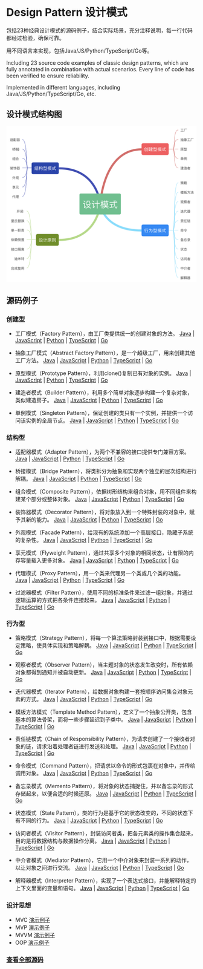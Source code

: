 # Design Pattern 设计模式

包括23种经典设计模式的源码例子，结合实际场景，充分注释说明，每一行代码都经过检验，确保可靠。

用不同语言来实现，包括Java/JS/Python/TypeScript/Go等。
    
Including 23 source code examples of classic design patterns, which are fully annotated in combination with actual scenarios. Every line of code has been verified to ensure reliability.

Implemented in different languages, including Java/JS/Python/TypeScript/Go, etc.

## 设计模式结构图

<img src="./docs/design-pattern.png">

## 源码例子

### 创建型
- 工厂模式（Factory Pattern），由工厂类提供统一的创建对象的方法。
[Java](./factory-pattern/java) | [JavaScript](./factory-pattern/js) | [Python](./factory-pattern/python) | [TypeScript](./factory-pattern/ts)  | [Go](./factory-pattern/go)

- 抽象工厂模式（Abstract Factory Pattern），是一个超级工厂，用来创建其他工厂方法。
[Java](./abstract-factory/java) | [JavaScript](./abstract-factory/js) | [Python](./abstract-factory) | [TypeScript](./abstract-factory/ts)  | [Go](./abstract-factory/go)

- 原型模式（Prototype Pattern），利用clone()复制已有对象的实例。
[Java](./prototype-pattern/java) | [JavaScript](./prototype-pattern/js) | [Python](./prototype-pattern/python) | [TypeScript](./prototype-pattern/ts)  | [Go](./prototype-pattern/go)

- 建造者模式（Builder Pattern），利用多个简单对象逐步构建一个复杂对象，类似建造房子。
[Java](./builder-pattern/java) | [JavaScript](./builder-pattern/js) | [Python](./builder-pattern/python) | [TypeScript](./builder-pattern/ts)  | [Go](./builder-pattern/go)

- 单例模式（Singleton Pattern），保证创建的类只有一个实例，并提供一个访问该实例的全局节点。
[Java](./singleton-pattern/java) | [JavaScript](./singleton-pattern/js) | [Python](./singleton-pattern/python) | [TypeScript](./singleton-pattern/ts)  | [Go](./singleton-pattern/go)

### 结构型
- 适配器模式（Adapter Pattern），为两个不兼容的接口提供专门兼容方案。
[Java](./adapter-pattern/java) | [JavaScript](./adapter-pattern/js) | [Python](./adapter-pattern/python) | [TypeScript](./adapter-pattern/ts)  | [Go](./adapter-pattern/go)

- 桥接模式（Bridge Pattern），将类拆分为抽象和实现两个独立的层次结构进行解耦。
[Java](./bridge-pattern/java) | [JavaScript](./bridge-pattern/js) | [Python](./bridge-pattern/python) | [TypeScript](./bridge-pattern/ts)  | [Go](./bridge-pattern/go)

- 组合模式（Composite Pattern），依据树形结构来组合对象，用不同组件来构建某个部分或整体对象。
[Java](./composite-pattern/java) | [JavaScript](./composite-pattern/js) | [Python](./composite-pattern/python) | [TypeScript](./composite-pattern/ts)  | [Go](./composite-pattern/go)

- 装饰器模式（Decorator Pattern），将对象放入到一个特殊封装的对象中，赋予其新的能力。
[Java](./decorator-pattern/java) | [JavaScript](./decorator-pattern/js) | [Python](./decorator-pattern/python) | [TypeScript](./decorator-pattern/ts)  | [Go](./decorator-pattern/go)

- 外观模式（Facade Pattern），给现有的系统添加一个高层接口，隐藏子系统的复杂性。
[Java](./facade-pattern/java) | [JavaScript](./facade-pattern/js) | [Python](./facade-pattern/python) | [TypeScript](./facade-pattern/ts)  | [Go](./facade-pattern/go)

- 享元模式（Flyweight Pattern），通过共享多个对象的相同状态，让有限的内存容量载入更多对象。
[Java](./flyweight-pattern/java) | [JavaScript](./flyweight-pattern/js) | [Python](./flyweight-pattern/python) | [TypeScript](./flyweight-pattern/ts)  | [Go](./flyweight-pattern/go)

- 代理模式（Proxy Pattern），用一个类来代理另一个类或几个类的功能。
[Java](./proxy-pattern/java) | [JavaScript](./proxy-pattern/js) | [Python](./proxy-pattern/python) | [TypeScript](./proxy-pattern/ts)  | [Go](./proxy-pattern/go)

- 过滤器模式（Filter Pattern），使用不同的标准条件来过滤一组对象，并通过逻辑运算的方式把各条件连接起来。
[Java](./filter-pattern/java) | [JavaScript](./filter-pattern/js) | [Python](./filter-pattern/python) | [TypeScript](./filter-pattern/ts)  | [Go](./filter-pattern/go)

### 行为型
- 策略模式（Strategy Pattern），将每一个算法策略封装到接口中，根据需要设定策略，使具体实现和策略解耦。
[Java](./strategy-pattern/java) | [JavaScript](./strategy-pattern/js) | [Python](./strategy-pattern/python) | [TypeScript](./strategy-pattern/ts)  | [Go](./strategy-pattern/go)

- 观察者模式（Observer Pattern），当主题对象的状态发生改变时，所有依赖对象都得到通知并被自动更新。
[Java](./observer-pattern/java) | [JavaScript](./observer-pattern/js) | [Python](./observer-pattern/python) | [TypeScript](./observer-pattern/ts)  | [Go](./observer-pattern/go)

- 迭代器模式（Iterator Pattern），给数据对象构建一套按顺序访问集合对象元素的方式。
[Java](./iterator-pattern/java) | [JavaScript](./iterator-pattern/js) | [Python](./iterator-pattern/python) | [TypeScript](./iterator-pattern/ts)  | [Go](./iterator-pattern/go)

- 模板方法模式（Template Method Pattern），定义了一个抽象公开类，包含基本的算法骨架，而将一些步骤延迟到子类中。
[Java](./template-pattern/java) | [JavaScript](./template-pattern/js) | [Python](./template-pattern/python) | [TypeScript](./template-pattern/ts)  | [Go](./template-pattern/go)

- 责任链模式（Chain of Responsibility Pattern），为请求创建了一个接收者对象的链，请求沿着处理者链进行发送和处理。
[Java](./chain-responsibility/java) | [JavaScript](./chain-responsibility/js) | [Python](./chain-responsibility/python) | [TypeScript](./techain-responsibility/ts)  | [Go](./chain-responsibility/go)

- 命令模式（Command Pattern），把请求以命令的形式包裹在对象中，并传给调用对象。
[Java](./command-pattern/java) | [JavaScript](./command-pattern/js) | [Python](./command-pattern/python) | [TypeScript](./command-pattern/ts)  | [Go](./command-pattern/go)

- 备忘录模式（Memento Pattern），将对象的状态捕捉住，并以备忘录的形式存储起来，以便合适的时候还原。
[Java](./memento-pattern/java) | [JavaScript](./memento-pattern/js) | [Python](./memento-pattern/python) | [TypeScript](./memento-pattern/ts)  | [Go](./memento-pattern/go)

- 状态模式（State Pattern），类的行为是基于它的状态改变的，不同的状态下有不同的行为。
[Java](./state-pattern/java) | [JavaScript](./state-pattern/js) | [Python](./state-pattern/python) | [TypeScript](./state-pattern/ts)  | [Go](./state-pattern/go)

- 访问者模式（Visitor Pattern），封装访问者类，把各元素类的操作集合起来，目的是将数据结构与数据操作分离。
[Java](./visitor-pattern/java) | [JavaScript](./visitor-pattern/js) | [Python](./visitor-pattern/python) | [TypeScript](./visitor-pattern/ts)  | [Go](./visitor-pattern/go)

- 中介者模式（Mediator Pattern），它用一个中介对象来封装一系列的动作，以让对象之间进行交流。
[Java](./mediator-pattern/java) | [JavaScript](./mediator-pattern/js) | [Python](./mediator-pattern/python) | [TypeScript](./mediator-pattern/ts)  | [Go](./mediator-pattern/go)

- 解释器模式（Interpreter Pattern），实现了一个表达式接口，并能解释特定的上下文里面的变量和语句。
[Java](./interpreter-pattern/java) | [JavaScript](./interpreter-pattern/js) | [Python](./interpreter-pattern/python) | [TypeScript](./interpreter-pattern/ts)  | [Go](./interpreter-pattern/go)

### 设计思想
- MVC  [演示例子](./mvx/mvc)
- MVP  [演示例子](./mvx/mvp)
- MVVM [演示例子](./mvx/mvvm)
- OOP [演示例子](./oop)


### [查看全部源码](https://microwind.github.io/design-pattern/)
